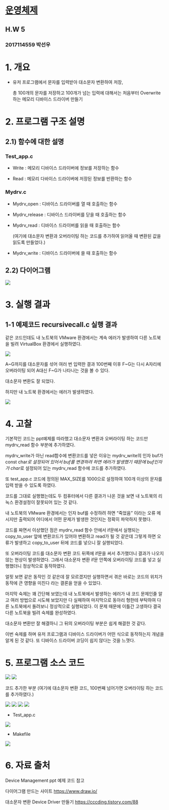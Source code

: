 
# [운영체제](../README.md) 
## H.W 5
### 2017114559	박선우
# 1.	개요
  - 유저 프로그램에서 문자를 입력받아 대소문자 변환하여 저장, 
  
     총 100개의 문자를 저장하고 100개가 넘는 입력에 대해서는 처음부터 Overwrite 하는 메모리 디바이스 드라이버 만들기
     
# 2.	프로그램 구조 설명

## 2.1) 함수에 대한 설명

### Test_app.c
- Write : 메모리 디바이스 드라이버에 정보를 저장하는 함수

- Read : 메모리 다바이스 드라이버에 저장된 정보를 반환하는 함수

### Mydrv.c
- Mydrv_open : 디바이스 드라이버를 열 때 호출하는 함수

- Mydrv_release : 디바이스 드라이버를 닫을 때 호출하는 함수

- Mydrv_read : 디바이스 드라이버를 읽을 때 호출하는 함수
  
  (여기에 대소문자 변환과 오버라이팅 하는 코드를 추가하여 읽어올 때 변환된 값을 읽도록 만들었다.)

- Mydrv_write : 디바이스 드라이버에 쓸 때 호출하는 함수

## 2.2) 다이어그램

 ![](./img/1.png)
 
# 3.	실행 결과
## 1-1 예제코드 recursivecall.c 실행 결과

 같은 코드인데도 내 노트북의 VMware 환경에서는 계속 에러가 발생하여 다른 노트북을 빌려 VirtualBox 환경에서 실행하였다.

 ![](./img/2.png)
 
 A~G까지를 대소문자를 섞어 여러 번 입력한 결과 100번째 이후 F~G는 다시 A자리에 오버라이팅 되어 A대신 F~G가 나타나는 것을 볼 수 있다.
 
 대소문자 변환도 잘 되었다.

 하지만 내 노트북 환경에서는 에러가 발생하였다.
 
 ![](./img/3.png)

# 4.	고찰

기본적인 코드는 ppt예제를 따라했고 대소문자 변환과 오버라이팅 하는 코드만 mydrv_read 함수 부분에 추가하였다.

mydrv_write가 아닌 read함수에 변환코드를 넣은 이유는 mydrv_write의 인자 buf가 const char*로 설정되어 있어서 buf를 변경하려 하면 에러가 발생했기 때문에 buf인자가 char*로 설정되어 있는 mydrv_read 함수에 코드를 추가하였다.

또 test_app.c 코드에 정의된 MAX_SIZE를 1000으로 설정하여 100개 이상의 문자를 입력 받을 수 있도록 하였다. 

코드를 그대로 실행했는데도 두 컴퓨터에서 다른 결과가 나온 것을 보면 내 노트북의 리눅스 환경설정이 잘못되어 있는 것 같다. 

내 노트북의 VMware 환경에서는 인자 buf를 수정하려 하면 “죽었음” 이라는 오류 메시지만 출력되어 어디에서 어떤 문제가 발생한 것인지는 정확히 파악하지 못했다.

코드를 짜면서 이상했던 점은 mydrv_read 함수 안에서 if문에서 실행되는 copy_to_user 앞에 변환코드가 있어야 변환하고 read가 될 것 같은데 그렇게 하면 오류가 발생하고 copy_to_user 뒤에 코드를 넣으니 잘 실행되었다.

또 오버라이팅 코드를 대소문자 변환 코드 뒤쪽에 if문을 써서 추가했더니 결과가 나오지 않는 현상이 발생하였다. 그래서 대소문자 변환 if문 안쪽에 오버라이팅 코드를 넣고 실행했더니 정상적으로 동작하였다. 

얼핏 보면 같은 동작인 것 같은데 잘 모르겠지만 실행하면서 겪은 바로는 코드의 위치가 동작에 큰 영향을 미친다 라는 결론을 얻을 수 있었다.

마지막 숙제는 꽤 간단해 보였는데 내 노트북에서 발생하는 에러가 내 코드 문제인줄 알고 여러 방법으로 시도해 보았지만 다 실패하여 마지막으로 동아리 형한테 부탁하여 다른 노트북에서 돌려보니 정상적으로 실행되었다. 이 문제 때문에 이틀간 고생하다 결국 다른 노트북을 빌려 숙제를 완성하였다. 

대소문자 변환만 잘 해결하니 그 뒤의 오버라이팅 부분은 쉽게 해결한 것 같다. 

이번 숙제를 하며 유저 프로그램과 디바이스 드라이버가 어떤 식으로 동작하는지 개념을 알게 된 것 같다. 또 디바이스 드라이버 코딩이 쉽지 않다는 것을 느꼇다.

# 5.	프로그램 소스 코드

 ![](./img/4.png)
 ![](./img/5.png)
 
 코드 추가한 부분 (여기에 대소문자 변환 코드, 100번째 넘어가면 오버라이팅 하는 코드를 추가하였다.)
 
 ![](./img/6.png)
 ![](./img/7.png)
 ![](./img/8.png)
 ![](./img/9.png)
 
 - Test_app.c
 
 ![](./img/10.png)
 
 - Makefile
 
 ![](./img/11.png)
 
# 6.	자료 출처

Device Management ppt 예제 코드 참고

다이어그램 만드는 사이트
https://www.draw.io/

대소문자 변환 Device Driver 만들기
https://cccding.tistory.com/88
